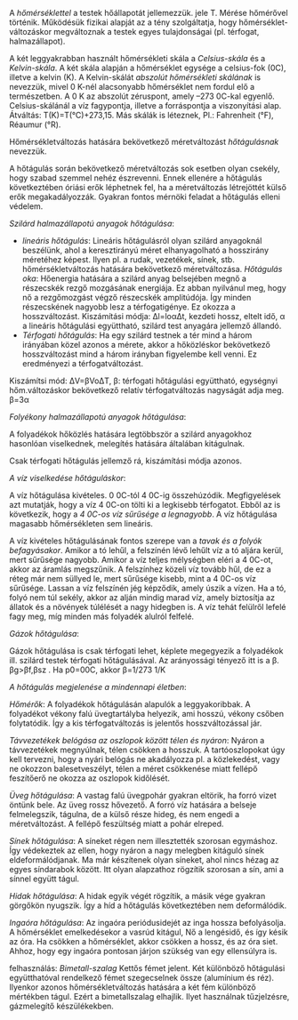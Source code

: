 A *hőmérséklettel* a testek hőállapotát jellemezzük. jele T. Mérése hőmérővel történik. Működésük fizikai alapját az a tény szolgáltatja, hogy hőmérséklet-változáskor megváltoznak a testek egyes tulajdonságai (pl. térfogat, halmazállapot).

A két leggyakrabban használt hőmérsékleti skála a *Celsius-skála* és a *Kelvin-skála*. A két skála alapján a hőmérséklet egysége a celsius-fok (0C), illetve a kelvin (K).  A Kelvin-skálát *abszolút hőmérsékleti skálának* is nevezzük, mivel 0 K-nél alacsonyabb hőmérséklet nem fordul elő a természetben. A 0 K az abszolút zéruspont, amely –273 0C-kal egyenlő. Celsius-skálánál a víz fagypontja, illetve a forráspontja a viszonyítási alap. Átváltás: T(K)=T(°C)+273,15. Más skálák is léteznek, Pl.: Fahrenheit (°F), Réaumur (°R).

Hőmérsékletváltozás hatására bekövetkező méretváltozást *hőtágulásnak* nevezzük.

A hőtágulás során bekövetkező méretváltozás sok esetben olyan csekély, hogy szabad szemmel nehéz észrevenni. Ennek ellenére a hőtágulás következtében óriási erők léphetnek fel, ha a méretváltozás létrejöttét külső erők megakadályozzák. Gyakran fontos mérnöki feladat a hőtágulás elleni védelem.  

*Szilárd halmazállapotú anyagok hőtágulása*:

 - *lineáris hőtágulás*: Lineáris hőtágulásról olyan szilárd anyagoknál beszélünk, ahol a keresztirányú méret elhanyagolható a hosszirány méretéhez képest.  Ilyen pl. a rudak, vezetékek, sínek, stb. hőmérsékletváltozás hatására bekövetkező méretváltozása.
*Hőtágulás oka*: Hőenergia hatására a szilárd anyag belsejében megnő a részecskék rezgő mozgásának energiája. Ez abban nyilvánul meg, hogy nő a rezgőmozgást végző részecskék amplitúdója. Így minden részecskének nagyobb lesz a térfogatigénye. Ez okozza a hosszváltozást.
Kiszámítási módja: Δl=loαΔt, kezdeti hossz, eltelt idő, α a lineáris hőtágulási együttható, szilárd test anyagára jellemző állandó.
 - *Térfogati hőtágulás*: Ha egy szilárd testnek a tér mind a három irányában közel azonos a mérete, akkor a hőközléskor bekövetkező hosszváltozást mind a három irányban figyelembe kell venni. Ez eredményezi a térfogatváltozást.  

Kiszámítsi mód: ΔV=βVoΔT, β: térfogati hőtágulási együttható, egységnyi hőm.változáskor bekövetkező relatív térfogatváltozás nagyságát adja meg. β=3α

*Folyékony halmazállapotú anyagok hőtágulása*:

A folyadékok hőközlés hatására legtöbbször a szilárd anyagokhoz hasonlóan viselkednek, melegítés hatására általában kitágulnak.

Csak térfogati hőtágulás jellemző rá, kiszámítási módja azonos.

*A víz viselkedése hőtáguláskor*:

A víz hőtágulása kivételes. 0 0C-tól 4 0C-ig összehúzódik. Megfigyelések azt mutatják, hogy a víz 4 0C-on tölti ki a legkisebb térfogatot. Ebből az is következik, hogy a *4 0C-os víz sűrűsége a legnagyobb*. A víz hőtágulása magasabb hőmérsékleten sem lineáris.

A víz kivételes hőtágulásának fontos szerepe van a *tavak és a folyók befagyásakor*. Amikor a tó lehűl, a felszínén lévő lehűlt víz a tó aljára kerül, mert sűrűsége nagyobb. Amikor a víz teljes mélységben eléri a 4 0C-ot, akkor az áramlás megszűnik. A felszínhez közeli víz tovább hűl, de ez a réteg már nem süllyed le, mert sűrűsége kisebb, mint a 4 0C-os víz sűrűsége. Lassan a víz felszínén jég képződik, amely úszik a vízen.  Ha a tó, folyó nem túl sekély, akkor az alján mindig marad víz, amely biztosítja az állatok és a növények túlélését a nagy hidegben is.  A víz tehát felülről lefelé fagy meg, míg minden más folyadék alulról felfelé.

*Gázok hőtágulása*:

Gázok hőtágulása is csak térfogati lehet, képlete megegyezik a folyadékok ill. szilárd testek térfogati hőtágulásával. Az arányossági tényező itt is a β. βg>βf,βsz . Ha p0=00C, akkor β=1/273 1/K

*A hőtágulás megjelenése a mindennapi életben*:

*Hőmérők*: A folyadékok hőtágulásán alapulók a leggyakoribbak. A folyadékot vékony falú üvegtartályba helyezik, ami hosszú, vékony csőben folytatódik. Így a kis térfogatváltozás is jelentős hosszváltozással jár.

*Távvezetékek belógása az oszlopok között télen és nyáron*: Nyáron a távvezetékek megnyúlnak, télen csökken a hosszuk. A tartóoszlopokat úgy kell tervezni, hogy a nyári belógás ne akadályozza pl. a közlekedést, vagy ne okozzon balesetveszélyt, télen a méret csökkenése miatt fellépő feszítőerő ne okozza az oszlopok kidőlését.

*Üveg hőtágulása*:  A vastag falú üvegpohár gyakran eltörik, ha forró vizet öntünk bele.  Az üveg rossz hővezető. A forró víz hatására a belseje felmelegszik, tágulna, de a külső része hideg, és nem engedi a méretváltozást. A fellépő feszültség miatt a pohár elreped.

*Sínek hőtágulása*: A síneket régen nem illesztették szorosan egymáshoz. Így védekeztek az ellen, hogy nyáron a nagy melegben kitáguló sínek eldeformálódjanak.  Ma már készítenek olyan síneket, ahol nincs hézag az egyes síndarabok között. Itt olyan alapzathoz rögzítik szorosan a sín, ami a sínnel együtt tágul.

*Hidak hőtágulása*: A hidak egyik végét rögzítik, a másik vége gyakran görgőkön nyugszik. Így a híd a hőtágulás következtében nem deformálódik.

*Ingaóra hőtágulása*:  Az ingaóra periódusidejét az inga hossza befolyásolja.  A hőmérséklet emelkedésekor a vasrúd kitágul, Nő a lengésidő, és így késik az óra. Ha csökken a hőmérséklet, akkor csökken a hossz, és az óra siet. Ahhoz, hogy egy ingaóra pontosan járjon szükség van egy ellensúlyra is.

felhasználás: *Bimetall-szalag* Kettős fémet jelent. Két különböző hőtágulási együtthatóval rendelkező fémet szegecselnek össze (alumínium és réz). Ilyenkor azonos hőmérsékletváltozás hatására a két fém különböző mértékben tágul. Ezért a bimetallszalag elhajlik. Ilyet használnak tűzjelzésre, gázmelegítő készülékekben.
